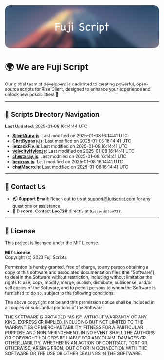 ![Banner](.github/b.webp)

# 🌍 **We are Fuji Script**

Our global team of developers is dedicated to creating powerful, open-source scripts for Rise Client, designed to enhance your experience and unlock new possibilities! 🌟

---
<!-- SCRIPTS_NAVIGATION_START -->
## 📂 **Scripts Directory Navigation**

**Last Updated**: 2025-01-08 16:14:44 UTC

- **[SilentAura.js](scripts/SilentAura.js)**: Last modified on 2025-01-08 16:14:41 UTC
- **[ChatBypass.js](scripts/ChatBypass.js)**: Last modified on 2025-01-08 16:14:41 UTC
- **[jetpackFly.js](scripts/jetpackFly.js)**: Last modified on 2025-01-08 16:14:41 UTC
- **[velocityHylex.js](scripts/velocityHylex.js)**: Last modified on 2025-01-08 16:14:41 UTC
- **[chestxray.js](scripts/chestxray.js)**: Last modified on 2025-01-08 16:14:41 UTC
- **[bedxray.js](scripts/bedxray.js)**: Last modified on 2025-01-08 16:14:41 UTC
- **[chatMacro.js](scripts/chatMacro.js)**: Last modified on 2025-01-08 16:14:41 UTC

<!-- SCRIPTS_NAVIGATION_END -->

---

## 💬 **Contact Us**  
- 📬 **Support Email**: Reach out to us at [support@fujiscript.com](mailto:support@fujiscript.com) for any questions or assistance.  
- 💬 **Discord**: Contact **Leo728** directly at `Discord@leo728`.

---

## 📜 **License**

This project is licensed under the MIT License.  

**MIT License**  
Copyright (c) 2023 Fuji Scripts  

Permission is hereby granted, free of charge, to any person obtaining a copy of this software and associated documentation files (the "Software"), to deal in the Software without restriction, including without limitation the rights to use, copy, modify, merge, publish, distribute, sublicense, and/or sell copies of the Software, and to permit persons to whom the Software is furnished to do so, subject to the following conditions:  

The above copyright notice and this permission notice shall be included in all copies or substantial portions of the Software.  

THE SOFTWARE IS PROVIDED "AS IS", WITHOUT WARRANTY OF ANY KIND, EXPRESS OR IMPLIED, INCLUDING BUT NOT LIMITED TO THE WARRANTIES OF MERCHANTABILITY, FITNESS FOR A PARTICULAR PURPOSE AND NONINFRINGEMENT. IN NO EVENT SHALL THE AUTHORS OR COPYRIGHT HOLDERS BE LIABLE FOR ANY CLAIM, DAMAGES OR OTHER LIABILITY, WHETHER IN AN ACTION OF CONTRACT, TORT OR OTHERWISE, ARISING FROM, OUT OF OR IN CONNECTION WITH THE SOFTWARE OR THE USE OR OTHER DEALINGS IN THE SOFTWARE.  

